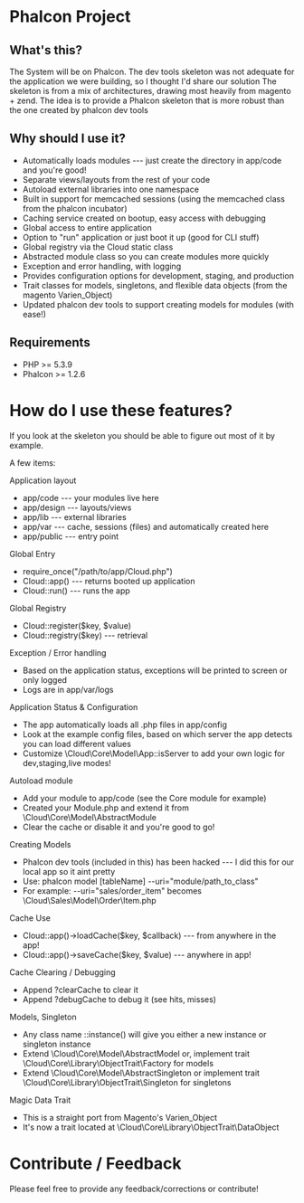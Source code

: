 Phalcon Project
================

What's this?
---------------
The System will be on Phalcon.
The dev tools skeleton was not adequate for the application we were building, so I thought I'd share our solution
The skeleton is from a mix of architectures, drawing most heavily from magento + zend.
The idea is to provide a Phalcon skeleton that is more robust than the one created by phalcon dev tools

Why should I use it?
------------------
* Automatically loads modules --- just create the directory in app/code and you're good!
* Separate views/layouts from the rest of your code
* Autoload external libraries into one namespace
* Built in support for memcached sessions (using the memcached class from the phalcon incubator)
* Caching service created on bootup, easy access with debugging
* Global access to entire application
* Option to "run" application or just boot it up (good for CLI stuff)
* Global registry via the Cloud static class
* Abstracted module class so you can create modules more quickly
* Exception and error handling, with logging
* Provides configuration options for development, staging, and production
* Trait classes for models, singletons, and flexible data objects (from the magento Varien_Object)
* Updated phalcon dev tools to support creating models for modules (with ease!)

Requirements
------------

* PHP >= 5.3.9
* Phalcon >= 1.2.6

How do I use these features?
=======================
If you look at the skeleton you should be able to figure out most of it by example.

A few items:

Application layout
* app/code --- your modules live here
* app/design --- layouts/views
* app/lib --- external libraries
* app/var --- cache, sessions (files) and automatically created here
* app/public --- entry point

Global Entry
* require_once("/path/to/app/Cloud.php")
* Cloud::app() --- returns booted up application
* Cloud::run() --- runs the app

Global Registry
* Cloud::register($key, $value)
* Cloud::registry($key) --- retrieval

Exception / Error handling
* Based on the application status, exceptions will be printed to screen or only logged
* Logs are in app/var/logs

Application Status & Configuration
* The app automatically loads all .php files in app/config
* Look at the example config files, based on which server the app detects you can load different values
* Customize \Cloud\Core\Model\App::isServer to add your own logic for dev,staging,live modes!

Autoload module
* Add your module to app/code (see the Core module for example)
* Created your Module.php and extend it from \Cloud\Core\Model\AbstractModule
* Clear the cache or disable it and you're good to go!

Creating Models
* Phalcon dev tools (included in this) has been hacked --- I did this for our local app so it aint pretty
* Use: phalcon model [tableName] --uri="module/path_to_class"
* For example: --uri="sales/order_item" becomes \Cloud\Sales\Model\Order\Item.php 

Cache Use
* Cloud::app()->loadCache($key, $callback) --- from anywhere in the app!
* Cloud::app()->saveCache($key, $value) --- anywhere in app!

Cache Clearing / Debugging
* Append ?clearCache to clear it
* Append ?debugCache to debug it (see hits, misses)

Models, Singleton
* Any class name ::instance() will give you either a new instance or singleton instance
* Extend \Cloud\Core\Model\AbstractModel or, implement trait \Cloud\Core\Library\ObjectTrait\Factory for models
* Extend \Cloud\Core\Model\AbstractSingleton or implement trait \Cloud\Core\Library\ObjectTrait\Singleton for singletons

Magic Data Trait
* This is a straight port from Magento's Varien_Object
* It's now a trait located at \Cloud\Core\Library\ObjectTrait\DataObject

Contribute / Feedback
=======================
Please feel free to provide any feedback/corrections or contribute!
